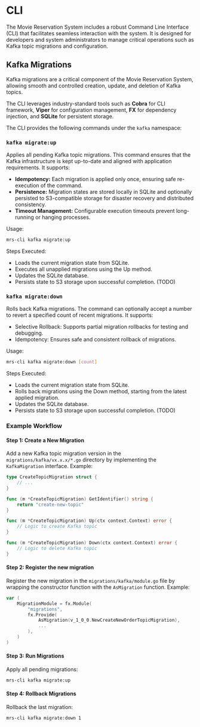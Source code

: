 # CLI

The Movie Reservation System includes a robust Command Line Interface (CLI) that facilitates seamless interaction with the system. It is designed for developers and system administrators to manage critical operations such as Kafka topic migrations and configuration.

## Kafka Migrations

Kafka migrations are a critical component of the Movie Reservation System, allowing smooth and controlled creation, update, and deletion of Kafka topics.

The CLI leverages industry-standard tools such as **Cobra** for CLI framework, **Viper** for configuration management, **FX** for dependency injection, and **SQLite** for persistent storage.

The CLI provides the following commands under the `kafka` namespace:

### `kafka migrate:up`

Applies all pending Kafka topic migrations. This command ensures that the Kafka infrastructure is kept up-to-date and aligned with application requirements. It supports:

-   **Idempotency:** Each migration is applied only once, ensuring safe re-execution of the command.
-   **Persistence:** Migration states are stored locally in SQLite and optionally persisted to S3-compatible storage for disaster recovery and distributed consistency.
-   **Timeout Management:** Configurable execution timeouts prevent long-running or hanging processes.

Usage:

```bash
mrs-cli kafka migrate:up
```

Steps Executed:

-   Loads the current migration state from SQLite.
-   Executes all unapplied migrations using the Up method.
-   Updates the SQLite database.
-   Persists state to S3 storage upon successful completion. (TODO)

### `kafka migrate:down`

Rolls back Kafka migrations. The command can optionally accept a number to revert a specified count of recent migrations. It supports:

-   Selective Rollback: Supports partial migration rollbacks for testing and debugging.
-   Idempotency: Ensures safe and consistent rollback of migrations.

Usage:

```bash
mrs-cli kafka migrate:down [count]
```

Steps Executed:

-   Loads the current migration state from SQLite.
-   Rolls back migrations using the Down method, starting from the latest applied migration.
-   Updates the SQLite database.
-   Persists state to S3 storage upon successful completion. (TODO)

### Example Workflow

#### Step 1: Create a New Migration

Add a new Kafka topic migration version in the `migrations/kafka/vx.x.x/*.go` directory by implementing the `KafkaMigration` interface. Example:

```go
type CreateTopicMigration struct {
    // ...
}

func (m *CreateTopicMigration) GetIdentifier() string {
    return "create-new-topic"
}

func (m *CreateTopicMigration) Up(ctx context.Context) error {
    // Logic to create Kafka topic
}

func (m *CreateTopicMigration) Down(ctx context.Context) error {
    // Logic to delete Kafka topic
}
```

#### Step 2: Register the new migration

Register the new migration in the `migrations/kafka/module.go` file by wrapping the constructor function with the `AsMigration` function. Example:

```go
var (
    MigrationModule = fx.Module(
        "migrations",
        fx.Provide(
            AsMigration(v_1_0_0.NewCreateNewOrderTopicMigration),
            ...
        ),
    )
)
```

#### Step 3: Run Migrations

Apply all pending migrations:

```bash
mrs-cli kafka migrate:up
```

#### Step 4: Rollback Migrations

Rollback the last migration:

```bash
mrs-cli kafka migrate:down 1
```
